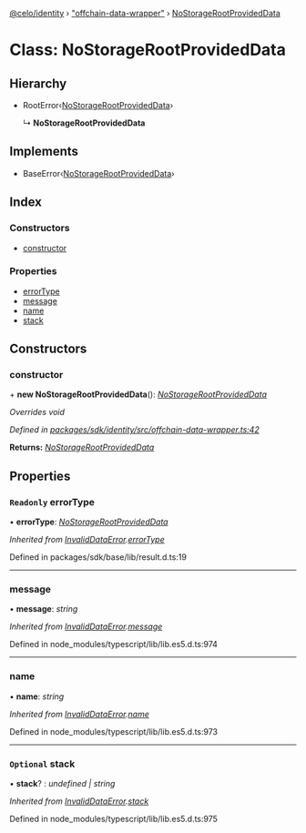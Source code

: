 [@celo/identity](../README.md) › ["offchain-data-wrapper"](../modules/_offchain_data_wrapper_.md) › [NoStorageRootProvidedData](_offchain_data_wrapper_.nostoragerootprovideddata.md)

# Class: NoStorageRootProvidedData

## Hierarchy

* RootError‹[NoStorageRootProvidedData](../enums/_offchain_data_wrapper_.offchainerrortypes.md#nostoragerootprovideddata)›

  ↳ **NoStorageRootProvidedData**

## Implements

* BaseError‹[NoStorageRootProvidedData](../enums/_offchain_data_wrapper_.offchainerrortypes.md#nostoragerootprovideddata)›

## Index

### Constructors

* [constructor](_offchain_data_wrapper_.nostoragerootprovideddata.md#constructor)

### Properties

* [errorType](_offchain_data_wrapper_.nostoragerootprovideddata.md#readonly-errortype)
* [message](_offchain_data_wrapper_.nostoragerootprovideddata.md#message)
* [name](_offchain_data_wrapper_.nostoragerootprovideddata.md#name)
* [stack](_offchain_data_wrapper_.nostoragerootprovideddata.md#optional-stack)

## Constructors

###  constructor

\+ **new NoStorageRootProvidedData**(): *[NoStorageRootProvidedData](_offchain_data_wrapper_.nostoragerootprovideddata.md)*

*Overrides void*

*Defined in [packages/sdk/identity/src/offchain-data-wrapper.ts:42](https://github.com/celo-org/celo-monorepo/blob/master/packages/sdk/identity/src/offchain-data-wrapper.ts#L42)*

**Returns:** *[NoStorageRootProvidedData](_offchain_data_wrapper_.nostoragerootprovideddata.md)*

## Properties

### `Readonly` errorType

• **errorType**: *[NoStorageRootProvidedData](../enums/_offchain_data_wrapper_.offchainerrortypes.md#nostoragerootprovideddata)*

*Inherited from [InvalidDataError](_offchain_accessors_errors_.invaliddataerror.md).[errorType](_offchain_accessors_errors_.invaliddataerror.md#readonly-errortype)*

Defined in packages/sdk/base/lib/result.d.ts:19

___

###  message

• **message**: *string*

*Inherited from [InvalidDataError](_offchain_accessors_errors_.invaliddataerror.md).[message](_offchain_accessors_errors_.invaliddataerror.md#message)*

Defined in node_modules/typescript/lib/lib.es5.d.ts:974

___

###  name

• **name**: *string*

*Inherited from [InvalidDataError](_offchain_accessors_errors_.invaliddataerror.md).[name](_offchain_accessors_errors_.invaliddataerror.md#name)*

Defined in node_modules/typescript/lib/lib.es5.d.ts:973

___

### `Optional` stack

• **stack**? : *undefined | string*

*Inherited from [InvalidDataError](_offchain_accessors_errors_.invaliddataerror.md).[stack](_offchain_accessors_errors_.invaliddataerror.md#optional-stack)*

Defined in node_modules/typescript/lib/lib.es5.d.ts:975
